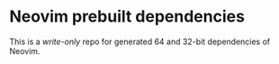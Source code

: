 Neovim prebuilt dependencies
============================

This is a *write-only* repo for generated 64 and 32-bit dependencies of Neovim.

